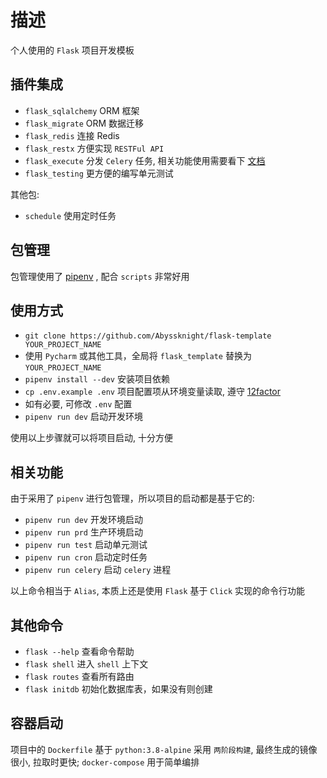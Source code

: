 # 描述

个人使用的 `Flask` 项目开发模板

## 插件集成

* `flask_sqlalchemy` ORM 框架
* `flask_migrate` ORM 数据迁移
* `flask_redis` 连接 Redis
* `flask_restx` 方便实现 `RESTFul API`
* `flask_execute` 分发 `Celery` 任务, 相关功能使用需要看下 [文档](https://pypi.org/project/Flask-Execute/)
* `flask_testing` 更方便的编写单元测试

其他包:

* `schedule` 使用定时任务
 
## 包管理

包管理使用了 [pipenv](https://pipenv.pypa.io/en/latest/) , 配合 `scripts` 非常好用

## 使用方式

* `git clone https://github.com/Abyssknight/flask-template YOUR_PROJECT_NAME`
* 使用 `Pycharm` 或其他工具，全局将 `flask_template` 替换为 `YOUR_PROJECT_NAME`
* `pipenv install --dev` 安装项目依赖
* `cp .env.example .env` 项目配置项从环境变量读取, 遵守 [12factor](https://12factor.net/zh_cn/config)
* 如有必要, 可修改 `.env` 配置
* `pipenv run dev` 启动开发环境

使用以上步骤就可以将项目启动, 十分方便

## 相关功能

由于采用了 `pipenv` 进行包管理，所以项目的启动都是基于它的:

* `pipenv run dev` 开发环境启动
* `pipenv run prd` 生产环境启动
* `pipenv run test` 启动单元测试
* `pipenv run cron` 启动定时任务
* `pipenv run celery` 启动 `celery` 进程

以上命令相当于 `Alias`, 本质上还是使用 `Flask` 基于 `Click` 实现的命令行功能

## 其他命令

* `flask --help` 查看命令帮助
* `flask shell` 进入 `shell` 上下文
* `flask routes` 查看所有路由
* `flask initdb` 初始化数据库表，如果没有则创建

## 容器启动

项目中的 `Dockerfile` 基于 `python:3.8-alpine` 采用 `两阶段构建`, 最终生成的镜像很小, 拉取时更快; `docker-compose` 用于简单编排